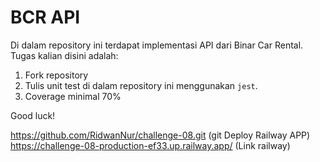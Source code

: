 # BCR API

Di dalam repository ini terdapat implementasi API dari Binar Car Rental.
Tugas kalian disini adalah:
1. Fork repository
2. Tulis unit test di dalam repository ini menggunakan `jest`.
3. Coverage minimal 70%

Good luck!

https://github.com/RidwanNur/challenge-08.git (git Deploy Railway APP) https://challenge-08-production-ef33.up.railway.app/ (Link railway)
